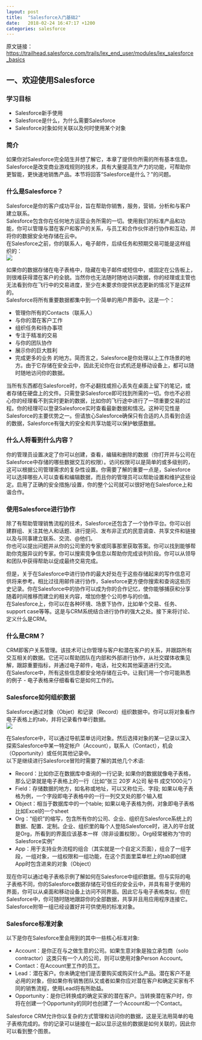 ```yaml
---
layout: post
title:  "Salesforce入门基础2"
date:   2018-02-24 16:47:17 +1200
categories: salesforce
---
```

原文链接：https://trailhead.salesforce.com/trails/lex_end_user/modules/lex_salesforce_basics  
  
## 一、欢迎使用Salesforce

### 学习目标
* Salesforce新手使用
* Salesforce是什么，为什么需要Salesforce
* Salesforce对象如何关联以及何时使用某个对象
  
### 简介
如果你对Salesforce完全陌生并想了解它，本章了提供你所需的所有基本信息。Salesforce是改变商业游戏规则的技术，具有大量提高生产力的功能，可帮助你更智能，更快速地销售产品。本节将回答“Salesforce是什么？”的问题。  
  
### 什么是Salesforce？
Salesforce是你的客户成功平台，旨在帮助你销售，服务，营销，分析和与客户建立联系。  
Salesforce包含你在任何地方运营业务所需的一切。使用我们的标准产品和功能，你可以管理与潜在客户和客户的关系，与员工和合作伙伴进行协作和互动，并将你的数据安全地存储在云中。  
在Salesforce之前，你的联系人，电子邮件，后续任务和预期交易可能是这样组织的：  
![]("https://res.cloudinary.com/hy4kyit2a/image/upload/doc/trailhead/en-us591a0641f6481b59fe90c5d78716c394.png")
  
如果你的数据存储在电子表格中，隐藏在电子邮件或短信中，或固定在公告板上，则很难获得潜在客户的全貌。当然你也无法随时随地访问数据，你的经理或主管也无法看到你在飞行中的交易进度，至少在未要求你提供状态更新的情况下是这样的。  
Salesforce将所有重要数据都集中到一个简单的用户界面中。这是一个：  
* 管理你所有的Contacts（联系人）
* 与你的潜在客户工作
* 组织任务和待办事项
* 专注于精准的交易
* 与你的团队协作
* 展示你的巨大胜利
* 完成更多的业务
的地方。简而言之，Salesforce是你处理以上工作场景的地方。由于它存储在安全云中，因此无论你在台式机还是移动设备上，都可以随时随地访问你的数据。  
  
当所有东西都在Salesforce时，你不必翻找或担心丢失在桌面上留下的笔记，或者存储在硬盘上的文件。只需登录Salesforce即可找到所需的一切。你也不必担心你的经理看不到实时更新的数据，比如你的飞行途中进行了一项重要交易的过程。你的经理可以登录Salesforce实时查看最新数据和情况。这种可见性是Salesforce的主要优势之一。但请放心Salesforce确保只有合适的人员看到合适的数据，Salesforce有强大的安全和共享功能可以保护敏感数据。  
  
### 什么人将看到什么内容？
你的管理员设置决定了你可以创建，查看，编辑和删除的数据（你打开并与公司在Salesforce中存储的哪些数据交互的权限）。访问权限可以是简单的或多级别的，这可以根据公司管理需求的复杂性设置。你需要了解的重要一点是，Salesforce可以选择哪些人可以查看和编辑数据，而且你的管理员可以帮助设置和维护这些设定。启用了正确的安全措施/设置，你的整个公司就可以很好地在Salesforce上和谐合作。  
  
### 使用Salesforce进行协作
除了有帮助管理销售流程的技术，Salesforce还包含了一个协作平台。你可以创建群组、关注其他人和话题、进行提问、发布非正式的民意调查、共享文件和链接以及与同事建立联系、交流、@他们。  
你也可以提出问题并从你的公司里的专家或同事那里获取答案。你可以找到能够帮助你克服异议的专家。你可以搜索竞争信息以帮助你完成谈判阶段。你可以从领导和团队中获得帮助以促成最终交易完成。  
  
但是，关于在Salesforce中进行协作的最大好处在于这些存储起来的写作信息可供将来参考。相比过往用邮件进行协作，Salesforce更方便你搜索和查询这些历史记录。你在Salesforce中的协作可以成为你的合作记忆，使你能够捕获和分享随着时间推移而建立的相关内容，增加你整个公司参与的价值。  
在Salesforce上，你可以在各种环境、场景下协作，比如单个交易、任务、support case等等。这是与CRM系统结合进行协作的强大之处。接下来将讨论、定义什么是CRM。  
  
### 什么是CRM？
CRM即客户关系管理。该技术可让你管理与客户和潜在客户的关系，并跟踪所有交互相关的数据。它还可以帮助团队在内部和外部进行协作，从社交媒体收集见解，跟踪重要指标，并通过电子邮件，电话，社交和其他渠道进行交流。  
在Salesforce中，所有这些信息都安全地存储在云中。让我们用一个你可能熟悉的例子 - 电子表格来仔细看看它是如何工作的。  
  
### Salesforce如何组织数据
Salesforce通过对象（Objet）和记录（Record）组织数据中。你可以将对象看作电子表格上的tab，并将记录看作单行数据。  
![](https://res.cloudinary.com/hy4kyit2a/image/upload/doc/trailhead/en-us868b9e3f8a1909241d4cab0cc4195bf7.png)
  
在Salesforce中，可以通过导航菜单访问对象。然后选择对象的某一记录以深入探索Salesforce中某一特定帐户（Account），联系人（Contact），机会（Opportunity）或任何其他记录中。  
以下是继续进行Salesforce冒险时需要了解的其他几个术语:  
* Record：比如你正在数据库中查询的一行记录; 如果你的数据就像电子表格，那么记录就是电子表格上的一行（比如“张三 20岁 A公司 秘书 成交1000元”）
* Field：存储数据的地方，如名称或地址，可以又称位元、字段; 如果以电子表格为例，一个字段即电子表格中的一行一列交叉处的那个输入框
* Object：相当于数据库中的一个table; 如果以电子表格为例，对象即电子表格比如Excel的一个sheet
* Org：“组织”的缩写，包含所有你的公司、企业、组织在Salesforce系统上的数据、配置、定制。企业、组织里的每个人登陆Salesforce时，进入的平台就是Org，所看到的界面应该基本一样（除非设置权限）。Org经常被称为“你的Salesforce实例”
* App：用于支持业务流程的组合（其实就是一个自定义页面），组合了一组字段，一组对象，一组权限和一组功能，在这个页面里菜单栏上的tab即创建App时包含进来的对象（Object）
  
现在你可以通过电子表格示例了解如何在Salesforce中组织数据。但与实际的电子表格不同，你的Salesforce数据存储在可信任的安全云中，并具有易于使用的界面，你可以从桌面和移动设备上访问不同界面。因此它与电子表格类似，但在Salesforce中，你可随时随地跟踪你的全部数据，共享并且用应用程序连接它。Salesforce附带一组已经设置好并可供使用的标准对象。  
  
### Salesforce标准对象
以下是你在Salesforce里会用到的其中一些核心标准对象:  
* Account：是你正在与之做生意的公司。如果生意对象是独立承包商（solo contractor）这类只有一个人的公司，则可以使用对象Person Account。
* Contact：在Account里工作的员工。
* Lead：潜在客户。你未确定他们是否要购买或购买什么产品。潜在客户不是必用的对象，但如果你有销售团队又或者如果你应对潜在客户和确定买家有不同的销售流程，使用Lead将有所助益。
* Opportunity：是你已转换成的确定买家的潜在客户。当转换潜在客户时，你将在创建一个Opportunity的同时也创建了一个Account和一个Contact。
  
Salesforce CRM允许你以复杂的方式管理和访问你的数据，这是无法用简单的电子表格完成的。你的记录可以链接在一起以显示这些的数据是如何关联的，因此你可以看到整个图景。  